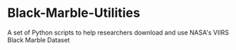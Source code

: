 # Black-Marble-Utilities
A set of Python scripts to help researchers download and use NASA's VIIRS Black Marble Dataset
